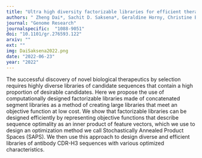 ```yaml
---
title: "Ultra high diversity factorizable libraries for efficient therapeutic discovery"
authors: " Zheng Dai*, Sachit D. Saksena*, Geraldine Horny, Christine Banholzer, Stefan Ewert, David K. Gifford"
journal: "Genome Research"
journalspecific:  "1088-9051"
doi: "10.1101/gr.276593.122"
arxiv: ""
ext: ""
img: DaiSaksena2022.png
date: "2022-06-23"
year: "2022"
---
```


The successful discovery of novel biological therapeutics by selection requires highly diverse libraries of candidate sequences that contain a high proportion of desirable candidates. Here we propose the use of computationally designed factorizable libraries made of concatenated segment libraries as a method of creating large libraries that meet an objective function at low cost. We show that factorizable libraries can be designed efficiently by representing objective functions that describe sequence optimality as an inner product of feature vectors, which we use to design an optimization method we call Stochastically Annealed Product Spaces (SAPS). We then use this approach to design diverse and efficient libraries of antibody CDR-H3 sequences with various optimized characteristics.
